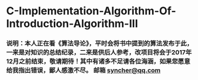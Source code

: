 # C-Implementation-Algorithm-Of-Introduction-Algorithm-III
### 说明：本人正在看《算法导论》，平时会将书中提到的算法发布于此，一来是对知识的总结纪录，二来是供后人参考，改项目将会于2017年12月之前结束，敬请期待！其中有诸多不足请各位海涵，如果您愿意给我指出错误，鄙人感激不尽。 邮箱 [syncher@qq.com](syncher@qq.com)
